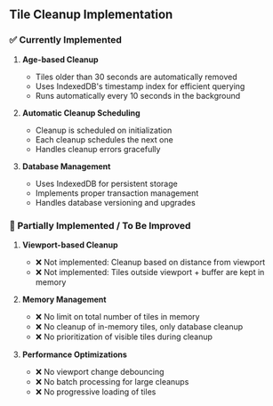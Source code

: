 ## Tile Cleanup Implementation

### ✅ Currently Implemented

1. **Age-based Cleanup**
   - Tiles older than 30 seconds are automatically removed
   - Uses IndexedDB's timestamp index for efficient querying
   - Runs automatically every 10 seconds in the background

2. **Automatic Cleanup Scheduling**
   - Cleanup is scheduled on initialization
   - Each cleanup schedules the next one
   - Handles cleanup errors gracefully

3. **Database Management**
   - Uses IndexedDB for persistent storage
   - Implements proper transaction management
   - Handles database versioning and upgrades

### 🔄 Partially Implemented / To Be Improved

1. **Viewport-based Cleanup**
   - ❌ Not implemented: Cleanup based on distance from viewport
   - ❌ Not implemented: Tiles outside viewport + buffer are kept in memory

2. **Memory Management**
   - ❌ No limit on total number of tiles in memory
   - ❌ No cleanup of in-memory tiles, only database cleanup
   - ❌ No prioritization of visible tiles during cleanup

3. **Performance Optimizations**
   - ❌ No viewport change debouncing
   - ❌ No batch processing for large cleanups
   - ❌ No progressive loading of tiles